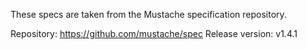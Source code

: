 These specs are taken from the Mustache specification repository.

Repository: https://github.com/mustache/spec
Release version: v1.4.1
